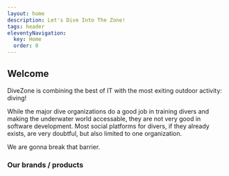 ```yaml
---
layout: home
description: Let's Dive Into The Zone!
tags: header
eleventyNavigation:
  key: Home
  order: 0
---
```


## Welcome

DiveZone is combining the best of IT with the most exiting outdoor activity: diving!

While the major dive organizations do a good job in training divers and making the
underwater world accessable, they are not very good in software development. Most
social platforms for divers, if they already exists, are very doubtful, but also
limited to one organization.

We are gonna break that barrier.

### Our brands / products
